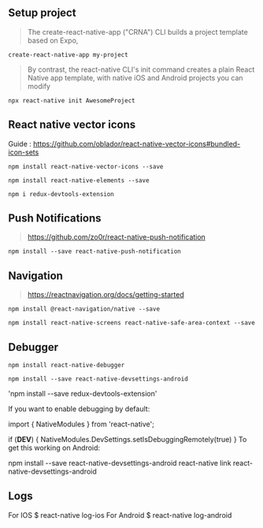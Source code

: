 ## Setup project

> The create-react-native-app ("CRNA") CLI builds a project template based on Expo, 

`create-react-native-app my-project`

> By contrast, the react-native CLI's init command creates a plain React Native app template, with native iOS and Android projects you can modify

`npx react-native init AwesomeProject`


## React native vector icons

Guide : https://github.com/oblador/react-native-vector-icons#bundled-icon-sets

`npm install react-native-vector-icons --save`

`npm install react-native-elements --save`

`npm i redux-devtools-extension`

## Push Notifications

> https://github.com/zo0r/react-native-push-notification

`npm install --save react-native-push-notification`

## Navigation

> https://reactnavigation.org/docs/getting-started

`npm install @react-navigation/native --save`

`npm install react-native-screens react-native-safe-area-context --save`

## Debugger

`npm install react-native-debugger`

`npm install --save react-native-devsettings-android`

'npm install --save redux-devtools-extension'



If you want to enable debugging by default:

import { NativeModules } from 'react-native';

if (__DEV__) {
  NativeModules.DevSettings.setIsDebuggingRemotely(true)
}
To get this working on Android:

npm install --save react-native-devsettings-android
react-native link react-native-devsettings-android


## Logs

For IOS $ react-native log-ios
For Android $ react-native log-android



